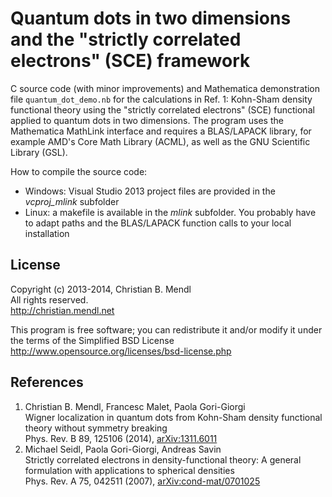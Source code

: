Quantum dots in two dimensions and the "strictly correlated electrons" (SCE) framework
======================================================================================

C source code (with minor improvements) and Mathematica demonstration file `quantum_dot_demo.nb` for the calculations in Ref. 1: Kohn-Sham density functional theory using the "strictly correlated electrons" (SCE) functional applied to quantum dots in two dimensions. The program uses the Mathematica MathLink interface and requires a BLAS/LAPACK library, for example AMD's Core Math Library (ACML), as well as the GNU Scientific Library (GSL).

How to compile the source code:
* Windows: Visual Studio 2013 project files are provided in the *vcproj_mlink* subfolder
* Linux: a makefile is available in the *mlink* subfolder. You probably have to adapt paths and the BLAS/LAPACK function calls to your local installation


License
-------
Copyright (c) 2013-2014, Christian B. Mendl  
All rights reserved.  
http://christian.mendl.net

This program is free software; you can redistribute it and/or
modify it under the terms of the Simplified BSD License
http://www.opensource.org/licenses/bsd-license.php


References
----------
1. Christian B. Mendl, Francesc Malet, Paola Gori-Giorgi  
   Wigner localization in quantum dots from Kohn-Sham density functional theory without symmetry breaking  
   Phys. Rev. B 89, 125106 (2014), [arXiv:1311.6011](http://arxiv.org/abs/1311.6011)
2. Michael Seidl, Paola Gori-Giorgi, Andreas Savin  
   Strictly correlated electrons in density-functional theory: A general formulation with applications to spherical densities  
   Phys. Rev. A 75, 042511 (2007), [arXiv:cond-mat/0701025](http://arxiv.org/abs/cond-mat/0701025)
